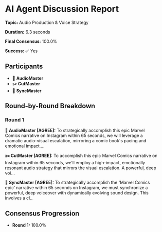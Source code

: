 # AI Agent Discussion Report

**Topic:** Audio Production & Voice Strategy

**Duration:** 6.3 seconds

**Final Consensus:** 100.0%

**Success:** ✅ Yes

## Participants

- 🎵 **AudioMaster**
- ✂️ **CutMaster**
- 🎯 **SyncMaster**

## Round-by-Round Breakdown

### Round 1

**🎵 AudioMaster [AGREE]:** To strategically accomplish this epic Marvel Comics narrative on Instagram within 65 seconds, we will leverage a dramatic audio-visual escalation, mirroring a comic book's pacing and emotional impact....

**✂️ CutMaster [AGREE]:** To accomplish this epic Marvel Comics narrative on Instagram within 65 seconds, we'll employ a high-impact, emotionally resonant audio strategy that mirrors the visual escalation. A powerful, deep voi...

**🎯 SyncMaster [AGREE]:** To strategically accomplish the 'Marvel Comics epic' narrative within 65 seconds on Instagram, we must synchronize a powerful, deep voiceover with dynamically evolving sound design. This involves a cl...

## Consensus Progression

- **Round 1:** 100.0%
